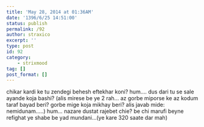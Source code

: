 ```yaml
---
title: 'May 28, 2014 at 01:36AM'
date: '1396/6/25 14:51:00'
status: publish
permalink: /92
author: straxico
excerpt: ''
type: post
id: 92
category:
    - strixmood
tag: []
post_format: []
---
```

<div>chikar kardi ke tu zendegi behesh eftekhar koni? hum…. dus dari tu se sale ayande koja bashi? (alis mirese be ye 2 rah… az gorbe miporse ke az kodum taraf bayad beri? gorbe mige koja mikhay beri? alis javab mide: nemidunam…..) hum… nazare dustat rajebet chie? be chi marufi beyne refighat ye shabe be yad mundani…(ye kare 320 saate dar mah)</div>